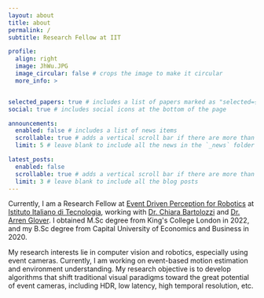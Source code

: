 ```yaml
---
layout: about
title: about
permalink: /
subtitle: Research Fellow at IIT

profile:
  align: right
  image: JhWu.JPG
  image_circular: false # crops the image to make it circular
  more_info: >


selected_papers: true # includes a list of papers marked as "selected={true}"
social: true # includes social icons at the bottom of the page

announcements:
  enabled: false # includes a list of news items
  scrollable: true # adds a vertical scroll bar if there are more than 3 news items
  limit: 5 # leave blank to include all the news in the `_news` folder

latest_posts:
  enabled: false
  scrollable: true # adds a vertical scroll bar if there are more than 3 new posts items
  limit: 3 # leave blank to include all the blog posts
---
```


Currently, I am a Research Fellow at [Event Driven Perception for Robotics](https://edpr.iit.it/) at [Istituto Italiano di Tecnologia](https://www.iit.it/), working with [Dr. Chiara Bartolozzi](https://edpr.iit.it/people-details/-/people/chiara-bartolozzi) and [Dr. Arren Glover](https://arrenglover.github.io/).  I obtained M.Sc degree from King's College London in 2022, and my B.Sc degree from Capital University of Economics and Business in 2020.

<!-- Previously, I was also an visiting student at [the Mobile Perception Lab](https://mpl.sist.shanghaitech.edu.cn/) at ShanghaiTech University from October 2022 to October 2023, under the supervision of Prof. Dr. [Laurent Kneip](https://mpl.sist.shanghaitech.edu.cn/Director.html). -->

My research interests lie in computer vision and robotics, especially using event cameras. Currently, I am working on event-based motion estimation and environment understanding. My research objective is to develop algorithms that shift traditional visual paradigms toward the great potential of event cameras, including HDR, low latency, high temporal resolution, etc.